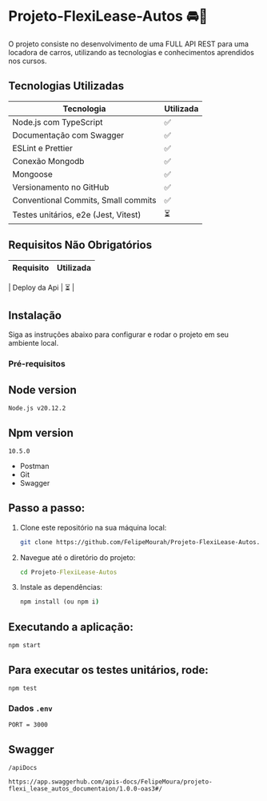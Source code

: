 # Projeto-FlexiLease-Autos 🚘💼

O projeto consiste no desenvolvimento de uma FULL API REST para uma locadora de carros, utilizando as tecnologias e conhecimentos aprendidos nos cursos. 
## Tecnologias Utilizadas

| Tecnologia                          | Utilizada |
| ----------------------------------- | --------- |
| Node.js com TypeScript              | ✅        |
| Documentação com Swagger            | ✅        |
| ESLint e Prettier                   | ✅        |
|  Conexão Mongodb                    | ✅        |
|   Mongoose                          | ✅        |
| Versionamento no GitHub             | ✅        |
| Conventional Commits, Small commits | ✅        |
| Testes unitários, e2e (Jest, Vitest)| ⏳   |

## Requisitos Não Obrigatórios

| Requisito                            | Utilizada |
| ------------------------------------ | --------- |

| Deploy da Api                        | ⏳        |


## Instalação

Siga as instruções abaixo para configurar e rodar o projeto em seu ambiente local.

### Pré-requisitos

## Node version
```
Node.js v20.12.2
```
## Npm version
```
10.5.0
```
- Postman
- Git
- Swagger

## Passo a passo:

1. Clone este repositório na sua máquina local:
   ```bash
   git clone https://github.com/FelipeMourah/Projeto-FlexiLease-Autos.git
   ```
2. Navegue até o diretório do projeto:
   ```cmd
   cd Projeto-FlexiLease-Autos
   ```
3. Instale as dependências:
   ```cmd
   npm install (ou npm i)
   ```

## Executando a aplicação:

    npm start

## Para executar os testes unitários, rode:

    npm test
    
### Dados `.env` 
  ```env
PORT = 3000
```
## Swagger
 ```
/apiDocs

```
```url
https://app.swaggerhub.com/apis-docs/FelipeMoura/projeto-flexi_lease_autos_documentaion/1.0.0-oas3#/
```
